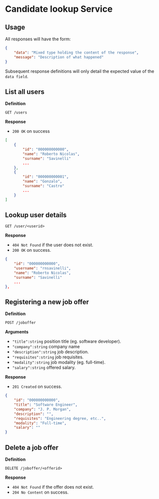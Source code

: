 # Candidate lookup Service

## Usage

All responses will have the form:

```json
{
    "data": "Mixed type holding the content of the response",
    "message": "Description of what happened"
}
```

Subsequent response definitions will only detail the expected value of the `data field`.

## List all users

**Definition**

`GET /users`

**Response**

- `200 OK` on success

```json
[
    {
        "id": "000000000000",
        "name": "Roberto Nicolas",
        "surname": "Savinelli"
        ...
    },
    {
        "id": "000000000001",
        "name": "Gonzalo",
        "surname": "Castro"
        ...
    }
]
```

## Lookup user details

`GET /user/<userid>`

**Response**

- `404 Not Found` if the user does not exist.
- `200 OK` on success.

```json
{
    "id": "000000000000",
    "username": "rnsavinelli",
    "name": "Roberto Nicolas",
    "surname": "Savinelli"
    ...
},
```

## Registering a new job offer

**Definition**

`POST /joboffer`

**Arguments**

- `"title":string` position title (eg. software developer).
- `"company":string` company name
- `"description":string` job description.
- `"requisites":string` job requisites.
- `"modality":string` job modality (eg. full-time).
- `"salary":string` offered salary.

**Response**

- `201 Created` on success.

```json
{
    "id": "000000000000",
    "title": "Software Engineer",
    "company": "J. P. Morgan",
    "description": "",
    "requisites": "Engineering degree, etc..",
    "modality": "Full-time",
    "salary": ""
}
```

## Delete a job offer

**Definition**

`DELETE /joboffer/<offerid>`

**Response**

- `404 Not Found` if the offer does not exist.
- `204 No Content` on success.
